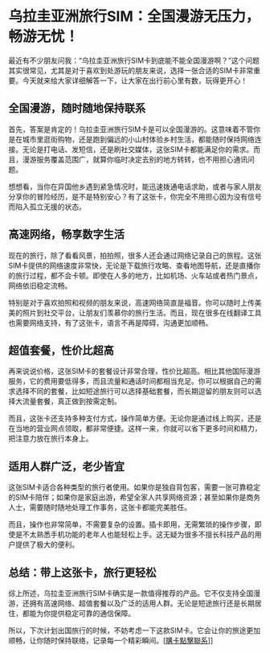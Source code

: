 # 乌拉圭亚洲旅行SIM：全国漫游无压力，畅游无忧！

最近有不少朋友问我：“乌拉圭亚洲旅行SIM卡到底能不能全国漫游啊？”这个问题其实很常见，尤其是对于喜欢到处游玩的朋友来说，选择一张合适的SIM卡非常重要。今天就来给大家详细解答一下，让大家在出行前心里有数，玩得更开心！

## 全国漫游，随时随地保持联系

首先，答案是肯定的！乌拉圭亚洲旅行SIM卡是可以全国漫游的。这意味着不管你是在城市里逛街购物，还是跑到偏远的小山村体验乡村生活，都能随时保持网络连接。无论是打电话、发短信，还是刷社交媒体，这张SIM卡都能满足你的需求。而且，漫游服务覆盖范围广，就算你临时决定去别的地方转转，也不用担心通讯问题。

想想看，当你在异国他乡遇到紧急情况时，能迅速拨通电话求助，或者与家人朋友分享你的冒险经历，是不是特别安心？有了这张卡，你完全不用担心因为没有信号而陷入孤立无援的状态。

## 高速网络，畅享数字生活

现在的旅行，除了看看风景，拍拍照，很多人还会通过网络记录自己的旅程。这张SIM卡提供的网络速度非常快，无论是下载旅行攻略、查看地图导航，还是直播你的旅行过程，都不会卡顿。即使在人多的地方，比如机场、火车站或者热门景点，网络依旧稳定流畅。

特别是对于喜欢拍照和视频的朋友来说，高速网络简直是福音。你可以随时上传美美的照片到社交平台，让朋友们羡慕你的旅行生活。而且，现在很多在线翻译工具也需要网络支持，有了这张卡，语言不再是障碍，沟通更加顺畅。

## 超值套餐，性价比超高

再来说说价格，这张SIM卡的套餐设计非常合理，性价比超高。相比其他国际漫游服务，它的费用要低得多，而且流量和通话时间都相当充足。你可以根据自己的需求选择不同的套餐，比如短途旅行可以选择基础套餐，而长期逗留的朋友则可以选择大流量套餐，真正做到按需定制。

而且，这张卡还支持多种支付方式，操作简单方便。无论你是通过线上购买，还是在当地的营业网点领取，都非常便捷。这样一来，你就可以省下更多时间和精力，把注意力放在旅行本身上。

## 适用人群广泛，老少皆宜

这张SIM卡适合各种类型的旅行者使用。如果你是独自背包客，需要一张可靠稳定的SIM卡陪伴；如果你是家庭出游，希望全家人共享网络资源；甚至如果你是商务人士，需要随时随地处理工作事务，这张卡都能完美胜任。

而且，操作也非常简单，不需要复杂的设置。插卡即用，无需繁琐的操作步骤，即使是不太熟悉手机功能的老年人也能轻松上手。这无疑为很多不擅长科技产品的用户提供了极大的便利。

## 总结：带上这张卡，旅行更轻松

综上所述，乌拉圭亚洲旅行SIM卡确实是一款值得推荐的产品。它不仅支持全国漫游，还拥有高速网络、超值套餐以及广泛的适用人群。无论是短途旅行还是长期居住，都能为你提供稳定可靠的通信保障。

所以，下次计划出国旅行的时候，不妨考虑一下这款SIM卡。它会让你的旅途更加顺畅，让你随时保持联络，记录每一个精彩瞬间。[[購卡點擊聯系](https://t.me/s/SXDXQF)]]